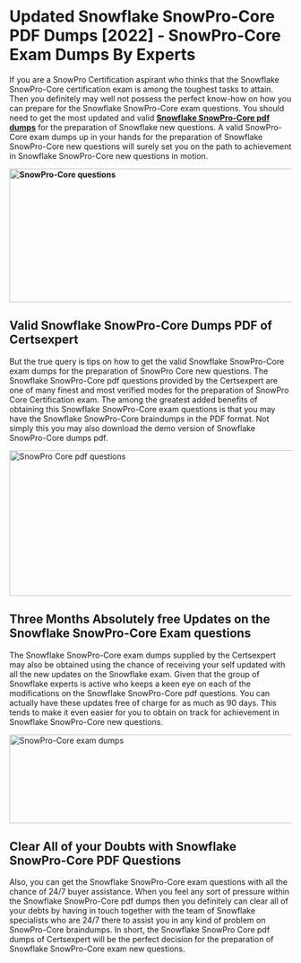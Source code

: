 <h1><strong>Updated Snowflake SnowPro-Core PDF Dumps [2022] - SnowPro-Core Exam Dumps By Experts&nbsp;</strong></h1>
<p><span style="font-weight: 400;">If you are a SnowPro Certification aspirant who thinks that the Snowflake SnowPro-Core certification exam is among the toughest tasks to attain. Then you definitely may well not possess the perfect know-how on how you can prepare for the Snowflake SnowPro-Core exam questions. You should need to get the most updated and valid <strong><a href="https://www.certsexpert.com/SnowPro-Core-pdf-questions.html">Snowflake SnowPro-Core pdf dumps</a></strong> for the preparation of Snowflake new questions. A valid  SnowPro-Core exam dumps up in your hands for the preparation of Snowflake SnowPro-Core new questions will surely set you on the path to achievement in Snowflake SnowPro-Core new questions in motion.</span></p>
<p><span style="font-weight: 400;"><strong><img style="display: block; margin-left: auto; margin-right: auto;" src="https://i.ibb.co/QXh983F/73475278-2429792180625311-4586132736837681152-n.jpg" alt="SnowPro-Core questions" width="632" height="238" /></strong></span></p>
<h2><strong>Valid Snowflake SnowPro-Core Dumps PDF of Certsexpert</strong></h2>
<p><span style="font-weight: 400;">But the true query is tips on how to get the valid Snowflake SnowPro-Core exam dumps for the preparation of SnowPro Core new questions. The Snowflake SnowPro-Core pdf questions provided by the Certsexpert are one of many finest and most verified modes for the preparation of SnowPro Core Certification exam. The among the greatest added benefits of obtaining this Snowflake SnowPro-Core exam questions is that you may have the Snowflake SnowPro-Core braindumps in the PDF format. Not simply this you may also download the demo version of Snowflake SnowPro-Core dumps pdf.</span></p>
<p><span style="font-weight: 400;"><img style="display: block; margin-left: auto; margin-right: auto;" src="https://i.ibb.co/Jd8hN2L/76714008-3182067705200142-8735104740007870464-n.jpg" alt="SnowPro Core pdf questions" width="701" height="259" /></span></p>
<h2><strong>Three Months Absolutely free Updates on the Snowflake SnowPro-Core Exam questions</strong></h2>
<p><span style="font-weight: 400;">The Snowflake SnowPro-Core exam dumps supplied by the Certsexpert may also be obtained using the chance of receiving your self updated with all the new updates on the Snowflake exam. Given that the group of Snowflake experts is active who keeps a keen eye on each of the modifications on the Snowflake SnowPro-Core pdf questions. You can actually have these updates free of charge for as much as 90 days. This tends to make it even easier for you to obtain on track for achievement in Snowflake SnowPro-Core new questions.</span></p>
<p><span style="font-weight: 400;"><a href="https://www.certsexpert.com/SnowPro-Core-pdf-questions.html"><img style="display: block; margin-left: auto; margin-right: auto;" src="https://i.ibb.co/TMnKrkJ/75398236-424489711531572-5064688549987614720-n.jpg" alt="SnowPro-Core exam dumps" width="714" height="158" /></a></span></p>
<h2><strong>Clear All of your Doubts with Snowflake SnowPro-Core PDF Questions</strong></h2>
<p>Also, you can get the Snowflake SnowPro-Core exam questions with all the chance of 24/7 buyer assistance. When you feel any sort of pressure within the Snowflake SnowPro-Core pdf dumps then you definitely can clear all of your debts by having in touch together with the team of Snowflake specialists who are 24/7 there to assist you in any kind of problem on  SnowPro-Core braindumps. In short, the Snowflake SnowPro Core pdf dumps of Certsexpert will be the perfect decision for the preparation of Snowflake SnowPro-Core exam new questions.</p>
